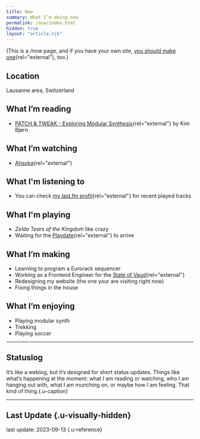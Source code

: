 ```yaml
---
title: Now
summary: What I’m doing now
permalink: /now/index.html
hidden: true
layout: "article.njk"
---
```


(This is a _/now_ page, and if you have your own site, [you should make one](https://nownownow.com/about){rel="external"}, too.)

## Location

Lausanne area, Switzerland

## What I’m reading

- [PATCH & TWEAK - Exploring Modular Synthesis](https://bjooks.com/products/patch-tweak-exploring-modular-synthesis){rel="external"} by Kim Bjørn

## What I’m watching

- [Ahsoka](https://www.imdb.com/title/tt13622776/){rel="external"}

## What I'm listening to

- You can check [my last.fm profil](https://www.last.fm/user/alienlebarge){rel="external"} for recent played tracks

## What I'm playing

- _Zelda Tears of the Kingdom_ like crazy
- Waiting for the [Playdate](https://play.date){rel="external"} to arrive

## What I’m making

- Learning to program a Eurorack sequencer
- Working as a Frontend Engineer for the [State of Vaud](https://www.vd.ch){rel="external"}
- Redesigning my website (the one your are visiting right now)
- Fixing things in the house

## What I’m enjoying

- Playing modular synth
- Trekking
- Playing soccer

---

## Statuslog

It’s like a weblog, but it’s designed for short status updates. Things like what’s happening at the moment: what I am reading or watching, who I am hanging out with, what I am munching on, or maybe how I am feeling. That kind of thing.{.u-caption}

<script src="https://status.lol/alienlebarge.js?time&link&fluent&pretty"></script>

---

## Last Update {.u-visually-hidden}

last update: 2023-09-13 {.u-reference}
